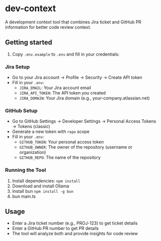 # dev-context

A development context tool that combines Jira ticket and GitHub PR information for better code review context.

## Getting started

1. Copy `.env.example` to `.env` and fill in your credentials:

### Jira Setup
- Go to your Jira account -> Profile -> Security -> Create API token
- Fill in your `.env`:
  - `JIRA_EMAIL`: Your Jira account email
  - `JIRA_API_TOKEN`: The API token you created
  - `JIRA_DOMAIN`: Your Jira domain (e.g., your-company.atlassian.net)

### GitHub Setup
- Go to GitHub Settings -> Developer Settings -> Personal Access Tokens -> Tokens (classic)
- Generate a new token with `repo` scope
- Fill in your `.env`:
  - `GITHUB_TOKEN`: Your personal access token
  - `GITHUB_OWNER`: The owner of the repository (username or organization)
  - `GITHUB_REPO`: The name of the repository

### Running the Tool
1. Install dependencies: `npm install`
2. Download and install Ollama
3. Install bun `npm install -g bun`
4. bun main.ts

## Usage
- Enter a Jira ticket number (e.g., PROJ-123) to get ticket details
- Enter a GitHub PR number to get PR details
- The tool will analyze both and provide insights for code review

